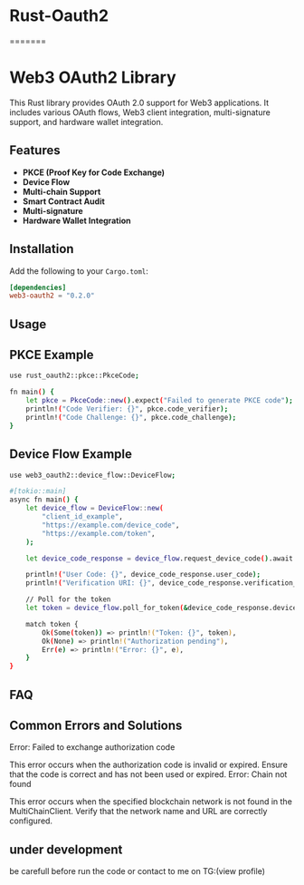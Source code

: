 # Rust-Oauth2
=======
# Web3 OAuth2 Library

This Rust library provides OAuth 2.0 support for Web3 applications. It includes various OAuth flows, Web3 client integration, multi-signature support, and hardware wallet integration.

## Features

- **PKCE (Proof Key for Code Exchange)**
- **Device Flow**
- **Multi-chain Support**
- **Smart Contract Audit**
- **Multi-signature**
- **Hardware Wallet Integration**

## Installation

Add the following to your `Cargo.toml`:

```toml
[dependencies]
web3-oauth2 = "0.2.0"
```
## Usage

## PKCE Example

```bash
use rust_oauth2::pkce::PkceCode;

fn main() {
    let pkce = PkceCode::new().expect("Failed to generate PKCE code");
    println!("Code Verifier: {}", pkce.code_verifier);
    println!("Code Challenge: {}", pkce.code_challenge);
}
```
## Device Flow Example

```bash
use web3_oauth2::device_flow::DeviceFlow;

#[tokio::main]
async fn main() {
    let device_flow = DeviceFlow::new(
        "client_id_example",
        "https://example.com/device_code",
        "https://example.com/token",
    );

    let device_code_response = device_flow.request_device_code().await.expect("Failed to request device code");

    println!("User Code: {}", device_code_response.user_code);
    println!("Verification URI: {}", device_code_response.verification_uri);

    // Poll for the token
    let token = device_flow.poll_for_token(&device_code_response.device_code, device_code_response.interval).await;

    match token {
        Ok(Some(token)) => println!("Token: {}", token),
        Ok(None) => println!("Authorization pending"),
        Err(e) => println!("Error: {}", e),
    }
}
```

## FAQ

## Common Errors and Solutions
Error: Failed to exchange authorization code

This error occurs when the authorization code is invalid or expired. Ensure that the code is correct and has not been used or expired.
Error: Chain not found

This error occurs when the specified blockchain network is not found in the MultiChainClient. Verify that the network name and URL are correctly configured.

## under development 

be carefull before run the code or contact to me on TG:(view profile)



